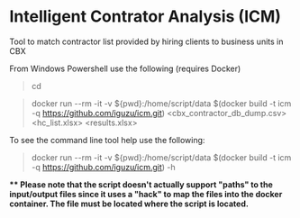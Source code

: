 # Intelligent Contrator Analysis (ICM)

Tool to match contractor list provided by hiring clients to business units in CBX


From Windows Powershell use the following (requires Docker)

> cd <to folder where your input files iare located> 

> docker run --rm -it -v ${pwd}:/home/script/data $(docker build -t icm -q https://github.com/iguzu/icm.git) <cbx_contractor_db_dump.csv> <hc_list.xlsx> <results.xlsx>

To see the command line tool help use the following:

> docker run --rm -it -v ${pwd}:/home/script/data $(docker build -t icm -q https://github.com/iguzu/icm.git) -h


__** Please note that the script doesn't actually support "paths" to the input/output files since it uses a "hack" to map the files into the docker container. The file must be located where the script is located.__

